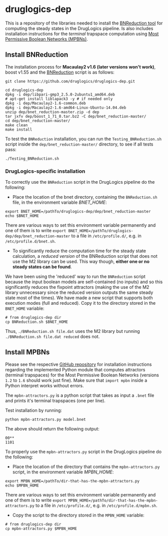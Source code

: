 # druglogics-dep

This is a repository of the libraries needed to install the [BNReduction tool](https://github.com/alanavc/BNReduction) for computing the steady states in the DrugLogics pipeline.
 Is also includes installation instructions for the *terminal* trapspace computation using [Most Permissive Boolean Networks (MPBNs)](https://github.com/pauleve/mpbn).

## Install BNReduction

The installation process for **Macaulay2 v1.6 (later versions won't work)**, boost v1.55 and the [BNReduction](https://github.com/druglogics/druglogics-dep/blob/master/BNReduction.sh) script is as follows:

```
git clone https://github.com/druglogics/druglogics-dep.git

cd druglogics-dep
dpkg -i dep/libpari-gmp3_2.5.0-2ubuntu1_amd64.deb
# apt-get install liblapack3 -y # if needed only
dpkg -i dep/Macaulay2-1.6-common.deb
dpkg -i dep/Macaulay2-1.6-amd64-Linux-Ubuntu-14.04.deb
unzip dep/bnet_reduction-master.zip -d dep
tar jxfv dep/boost_1_71_0.tar.bz2 -C dep/bnet_reduction-master/
cd dep/bnet_reduction-master/
make clean
make install
```

To test the `BNReduction` installation, you can run the `Testing_BNReduction.sh` script inside the `dep/bnet_reduction-master/` directory, to see if all tests pass:

```
./Testing_BNReduction.sh
```

### DrugLogics-specific installation

To correctly use the `BNReduction` script in the DrugLogics pipeline do the following:

- Place the location of the bnet directory, containing the `BNReduction.sh` file, in the environment variable *BNET_HOME*:

```
export BNET_HOME=/pathTo/druglogics-dep/dep/bnet_reduction-master
echo $BNET_HOME
```

There are various ways to set this environment variable permanently and one of them is to write `export BNET_HOME=/pathTo/druglogics-dep/dep/bnet_reduction-master` to a file in `/etc/profile.d/`, e.g. in `/etc/profile.d/bnet.sh`.

- To significantly reduce the computation time for the steady state calculation, a *reduced version* of the BNReduction script that does not use the M2 library can be used.
This way though, **either one or no steady states can be found**.
 
We have been using the 'reduced' way to run the `BNReduction` script because the input boolean models are self-contained (no inputs) and so this significantly reduces the fixpoint attractors (making the use of the M2 library unnecessary since the reduced version outputs the same steady state most of the times). 
We have made a new script that supports both execution modes (full and reduced).
Copy it to the directory stored in the `BNET_HOME` variable:

```
# from druglogics-dep dir
cp BNReduction.sh $BNET_HOME
```

Thus, `./BNReduction.sh file.dat` uses the M2 library but running `./BNReduction.sh file.dat reduced` does not.

## Install MPBNs

Please see the respective [GitHub repository](https://github.com/pauleve/mpbn) for installation instructions regarding the implemented Python module that computes attractors (terminal trapspaces) for the Most Permissive Boolean Networks (versions `1.2` to `1.6` should work just fine).
Make sure that `import mpbn` inside a Python interpret works without errors.

The `mpbn-attractors.py` is a python script that takes as input a `.bnet` file and prints it's terminal trapspaces (one per line).

Test installation by running:
```
python mpbn-attractors.py model.bnet
```

The above should return the following output:
```
00**
1101
```

To properly use the `mpbn-attractors.py` script in the DrugLogics pipeline do the following:

- Place the location of the directory that contains the `mpbn-attractors.py` script, in the environment variable *MPBN_HOME*:

```
export MPBN_HOME=/pathTo/dir-that-has-the-mpbn-attractors.py
echo $MPBN_HOME
```

There are various ways to set this environment variable permanently and one of them is to write `export MPBN_HOME=/pathTo/dir-that-has-the-mpbn-attractors.py` to a file in `/etc/profile.d/`, e.g. in `/etc/profile.d/mpbn.sh`.

- Copy the script to the directory stored in the `MPBN_HOME` variable: 

```
# from druglogics-dep dir
cp mpbn-attractors.py $MPBN_HOME
```
